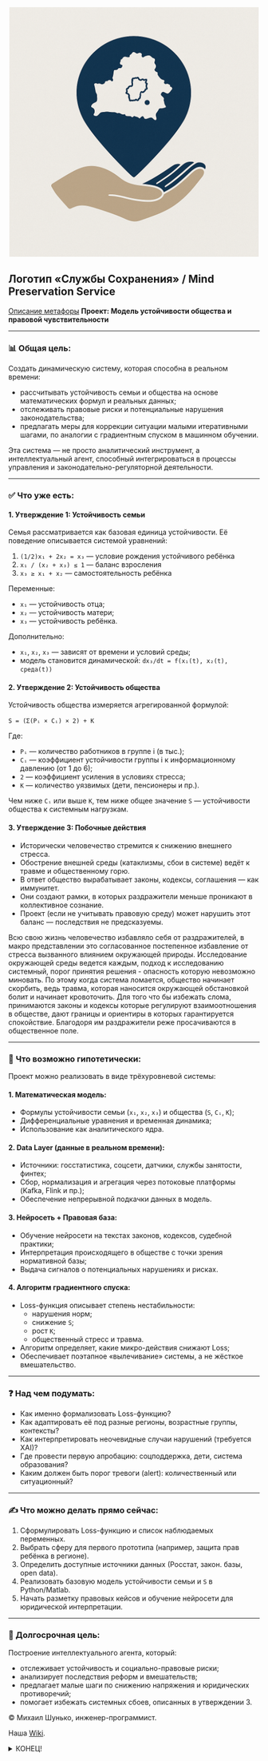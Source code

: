 
<p align="center">
 <img src="Сохранение локализированный.png" width="500"/>
</p>

 
## Логотип «Службы Сохранения» / Mind Preservation Service
 [Описание метафоры](logo.md)
**Проект: Модель устойчивости общества и правовой чувствительности**

---

### 📊 Общая цель:
Создать динамическую систему, которая способна в реальном времени:
- рассчитывать устойчивость семьи и общества на основе математических формул и реальных данных;
- отслеживать правовые риски и потенциальные нарушения законодательства;
- предлагать меры для коррекции ситуации малыми итеративными шагами, по аналогии с градиентным спуском в машинном обучении.

Эта система — не просто аналитический инструмент, а интеллектуальный агент, способный интегрироваться в процессы управления и законодательно-регуляторной деятельности.

---

### ✅ **Что уже есть:**

#### **1. Утверждение 1: Устойчивость семьи**
Семья рассматривается как базовая единица устойчивости. Её поведение описывается системой уравнений:

1. `(1/2)x₁ + 2x₂ = x₃` — условие рождения устойчивого ребёнка
2. `x₁ / (x₂ + x₃) ≤ 1` — баланс взросления
3. `x₃ ≥ x₁ + x₂` — самостоятельность ребёнка

Переменные:
- `x₁` — устойчивость отца;
- `x₂` — устойчивость матери;
- `x₃` — устойчивость ребёнка.

Дополнительно:
- `x₁`, `x₂`, `x₃` — зависят от времени и условий среды;
- модель становится динамической: `dx₃/dt = f(x₁(t), x₂(t), среда(t))`

#### **2. Утверждение 2: Устойчивость общества**

Устойчивость общества измеряется агрегированной формулой:

`S = (Σ(Pᵢ × Cᵢ) × 2) + K`

Где:
- `Pᵢ` — количество работников в группе i (в тыс.);
- `Cᵢ` — коэффициент устойчивости группы i к информационному давлению (от 1 до 6);
- `2` — коэффициент усиления в условиях стресса;
- `K` — количество уязвимых (дети, пенсионеры и пр.).

Чем ниже `Cᵢ` или выше `K`, тем ниже общее значение `S` — устойчивости общества к системным нагрузкам.

#### **3. Утверждение 3: Побочные действия**

- Исторически человечество стремится к снижению внешнего стресса.
- Обострение внешней среды (катаклизмы, сбои в системе) ведёт к травме и общественному горю.
- В ответ общество вырабатывает законы, кодексы, соглашения — как иммунитет.
- Они создают рамки, в которых раздражители меньше проникают в коллективное сознание.
- Проект (если не учитывать правовую среду) может нарушить этот баланс — последствия не предсказуемы.


Всю свою жизнь человечество избавляло себя от раздражителей, в макро представлении это согласованное постепенное избавление от стресса вызванного влиянием окружающей природы. Исследование окружающей среды ведется каждым, подход к исследованию системный, порог принятия решения - опасность которую невозможно миновать. По этому когда система ломается, общество начинает скорбить, ведь травма, которая наносится окружающей обстановкой болит и начинает кровоточить. Для того что бы избежать слома, принимаются законы и кодексы которые регулируют взаимоотношения в обществе, дают границы и ориентиры в которых гарантируется спокойствие. Благодоря им раздражители реже просачиваются в общественное поле.

---

### 🔄 **Что возможно гипотетически:**

Проект можно реализовать в виде трёхуровневой системы:

#### **1. Математическая модель:**
- Формулы устойчивости семьи (`x₁`, `x₂`, `x₃`) и общества (`S`, `Cᵢ`, `K`);
- Дифференциальные уравнения и временная динамика;
- Использование как аналитического ядра.

#### **2. Data Layer (данные в реальном времени):**
- Источники: госстатистика, соцсети, датчики, службы занятости, финтех;
- Сбор, нормализация и агрегация через потоковые платформы (Kafka, Flink и пр.);
- Обеспечение непрерывной подкачки данных в модель.

#### **3. Нейросеть + Правовая база:**
- Обучение нейросети на текстах законов, кодексов, судебной практики;
- Интерпретация происходящего в обществе с точки зрения нормативной базы;
- Выдача сигналов о потенциальных нарушениях и рисках.

#### **4. Алгоритм градиентного спуска:**
- Loss-функция описывает степень нестабильности:
  - нарушения норм;
  - снижение `S`;
  - рост `K`;
  - общественный стресс и травма.
- Алгоритм определяет, какие микро-действия снижают Loss;
- Обеспечивает поэтапное «вылечивание» системы, а не жёсткое вмешательство.

---

### ❓ **Над чем подумать:**

- Как именно формализовать Loss-функцию?
- Как адаптировать её под разные регионы, возрастные группы, контексты?
- Как интерпретировать неочевидные случаи нарушений (требуется XAI)?
- Где провести первую апробацию: соцподдержка, дети, система образования?
- Каким должен быть порог тревоги (alert): количественный или ситуационный?

---

### ✍️ **Что можно делать прямо сейчас:**

1. Сформулировать Loss-функцию и список наблюдаемых переменных.
2. Выбрать сферу для первого прототипа (например, защита прав ребёнка в регионе).
3. Определить доступные источники данных (Росстат, закон. базы, open data).
4. Реализовать базовую модель устойчивости семьи и `S` в Python/Matlab.
5. Начать разметку правовых кейсов и обучение нейросети для юридической интерпретации.

---

### 🚀 Долгосрочная цель:

Построение интеллектуального агента, который:
- отслеживает устойчивость и социально-правовые риски;
- анализирует последствия реформ и вмешательств;
- предлагает малые шаги по снижению напряжения и юридических противоречий;
- помогает избежать системных сбоев, описанных в утверждении 3.


 

© Михаил Шунько, инженер-программист.

Наша [Wiki](https://github.com/mshunko101/mind_preservation_service/wiki/$-%D0%93%D0%9B%D0%90%D0%92%D0%9D%D0%90%D0%AF-%D0%A1%D0%A2%D0%A0%D0%90%D0%9D%D0%98%D0%A6%D0%90).



<details>
<summary>КОНЕЦ!</summary>
 
# Роли
 
# США - исполнители - дали миру нейросети
# ЕС - ресурсы - дали США ресурсы и технологии
# СССР - регламент - внедрение нейросетей - результат MPS.
# Азия - идейные вдохновители, мед. сан. часть - остановка по требованию.
 
</details>
